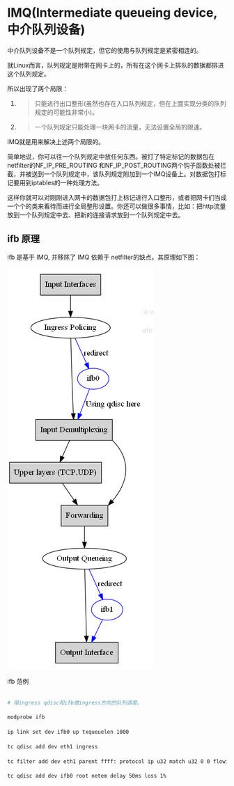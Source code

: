 # IMQ(Intermediate queueing device,中介队列设备)

中介队列设备不是一个队列规定，但它的使用与队列规定是紧密相连的。

就Linux而言，队列规定是附带在网卡上的，所有在这个网卡上排队的数据都排进这个队列规定。

所以出现了两个局限：

1. >只能进行出口整形(虽然也存在入口队列规定，但在上面实现分类的队列规定的可能性非常小)。
2. >一个队列规定只能处理一块网卡的流量，无法设置全局的限速。

IMQ就是用来解决上述两个局限的。

简单地说，你可以往一个队列规定中放任何东西。被打了特定标记的数据包在netfilter的NF_IP_PRE_ROUTING 和NF_IP_POST_ROUTING两个钩子函数处被拦截，并被送到一个队列规定中，该队列规定附加到一个IMQ设备上。对数据包打标记要用到iptables的一种处理方法。

这样你就可以对刚刚进入网卡的数据包打上标记进行入口整形，或者把网卡们当成一个个的类来看待而进行全局整形设置。你还可以做很多事情，比如：把http流量放到一个队列规定中去、把新的连接请求放到一个队列规定中去。

## ifb 原理

ifb 是基于 IMQ, 并移除了 IMQ 依赖于 netfilter的缺点。其原理如下图：

![1565157716734](assets/1565157716734.png)

ifb 范例

```bash

# 用ingress qdisc和ifb做ingress方向的队列调度。

modprobe ifb

ip link set dev ifb0 up txqueuelen 1000

tc qdisc add dev eth1 ingress

tc filter add dev eth1 parent ffff: protocol ip u32 match u32 0 0 flowid 1:1 action mirred egress redirect dev ifb0

tc qdisc add dev ifb0 root netem delay 50ms loss 1%
```
